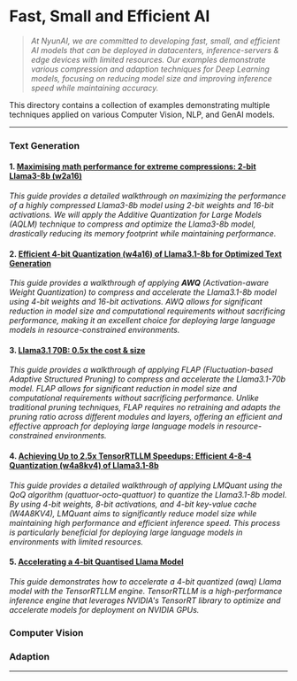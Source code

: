 # Fast, Small and Efficient AI 
> _At NyunAI, we are committed to developing fast, small, and efficient AI models that can be deployed in datacenters, inference-servers & edge devices with limited resources. Our examples demonstrate various compression and adaption techniques for Deep Learning models, focusing on reducing model size and improving inference speed while maintaining accuracy._

This directory contains a collection of examples demonstrating multiple techniques applied on various Computer Vision, NLP, and GenAI models.

--- 

### Text Generation

#### 1. [Maximising math performance for extreme compressions: 2-bit Llama3-8b (w2a16)](./text-generation/aqlm_quantization/readme.md)
_This guide provides a detailed walkthrough on maximizing the performance of a highly compressed Llama3-8b model using 2-bit weights and 16-bit activations. We will apply the Additive Quantization for Large Models (AQLM) technique to compress and optimize the Llama3-8b model, drastically reducing its memory footprint while maintaining performance._

#### 2. [Efficient 4-bit Quantization (w4a16) of Llama3.1-8b for Optimized Text Generation](./text-generation/awq_quantization/readme.md)
_This guide provides a walkthrough of applying **AWQ** (Activation-aware Weight Quantization) to compress and accelerate the Llama3.1-8b model using 4-bit weights and 16-bit activations. AWQ allows for significant reduction in model size and computational requirements without sacrificing performance, making it an excellent choice for deploying large language models in resource-constrained environments._

#### 3. [Llama3.1 70B: 0.5x the cost & size](./text-generation/flap_pruning/readme.md)
_This guide provides a walkthrough of applying FLAP (Fluctuation-based Adaptive Structured Pruning) to compress and accelerate the Llama3.1-70b model. FLAP allows for significant reduction in model size and computational requirements without sacrificing performance. Unlike traditional pruning techniques, FLAP requires no retraining and adapts the pruning ratio across different modules and layers, offering an efficient and effective approach for deploying large language models in resource-constrained environments._

#### 4. [Achieving Up to 2.5x TensorRTLLM Speedups: Efficient 4-8-4 Quantization (w4a8kv4) of Llama3.1-8b](./text-generation/lmquant_quantization/readme.md)
_This guide provides a detailed walkthrough of applying LMQuant using the QoQ algorithm (quattuor-octo-quattuor) to quantize the Llama3.1-8b model. By using 4-bit weights, 8-bit activations, and 4-bit key-value cache (W4A8KV4), LMQuant aims to significantly reduce model size while maintaining high performance and efficient inference speed. This process is particularly beneficial for deploying large language models in environments with limited resources._

#### 5. [Accelerating a 4-bit Quantised Llama Model](./text-generation/tensorrtllm_engine/readme.md)
_This guide demonstrates how to accelerate a 4-bit quantized (awq) Llama model with the TensorRTLLM engine. TensorRTLLM is a high-performance inference engine that leverages NVIDIA's TensorRT library to optimize and accelerate models for deployment on NVIDIA GPUs._

### Computer Vision

### Adaption

---

